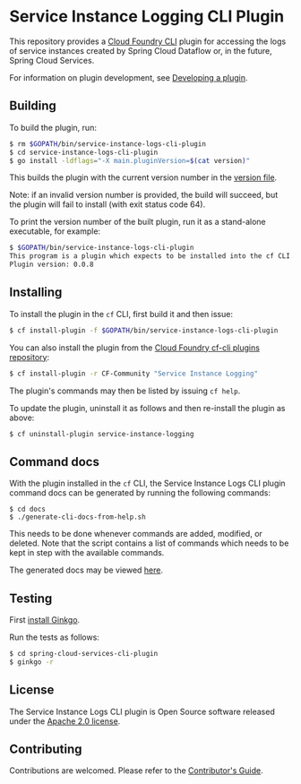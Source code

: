 # Service Instance Logging CLI Plugin

This repository provides a [Cloud Foundry CLI](https://github.com/cloudfoundry/cli) plugin for
accessing the logs of service instances created by Spring Cloud Dataflow or, in the future, Spring Cloud
Services.

For information on plugin development, see
[Developing a plugin](https://github.com/cloudfoundry/cli/tree/master/plugin/plugin_examples).

## Building

To build the plugin, run:
```bash
$ rm $GOPATH/bin/service-instance-logs-cli-plugin
$ cd service-instance-logs-cli-plugin
$ go install -ldflags="-X main.pluginVersion=$(cat version)"
```
This builds the plugin with the current version number in the [version file](version).

Note: if an invalid version number is provided, the build will succeed, but the plugin will fail to install (with exit status code 64).

To print the version number of the built plugin, run it as a stand-alone executable, for example:
```bash
$ $GOPATH/bin/service-instance-logs-cli-plugin
This program is a plugin which expects to be installed into the cf CLI. It is not intended to be run stand-alone.
Plugin version: 0.0.8
```

## Installing

To install the plugin in the `cf` CLI, first build it and then issue:
```bash
$ cf install-plugin -f $GOPATH/bin/service-instance-logs-cli-plugin

```

You can also install the plugin from the [Cloud Foundry cf-cli plugins repository](https://plugins.cloudfoundry.org):
```bash
$ cf install-plugin -r CF-Community "Service Instance Logging"
```

The plugin's commands may then be listed by issuing `cf help`.

To update the plugin, uninstall it as follows and then re-install the plugin as above:
```bash
$ cf uninstall-plugin service-instance-logging
```

## Command docs

With the plugin installed in the `cf` CLI, the Service Instance Logs CLI plugin command docs can be generated by running the following commands:

```
$ cd docs
$ ./generate-cli-docs-from-help.sh
```

This needs to be done whenever commands are added, modified, or deleted. Note that the script contains a list of commands which needs to be kept in step with the available commands.

The generated docs may be viewed [here](docs/cli.md).

## Testing

First [install Ginkgo](https://onsi.github.io/ginkgo/).

Run the tests as follows:
```bash
$ cd spring-cloud-services-cli-plugin
$ ginkgo -r
```

## License

The Service Instance Logs CLI plugin is Open Source software released under the
[Apache 2.0 license](https://www.apache.org/licenses/LICENSE-2.0.html).

## Contributing

Contributions are welcomed. Please refer to the [Contributor's Guide](CONTRIBUTING.md).
